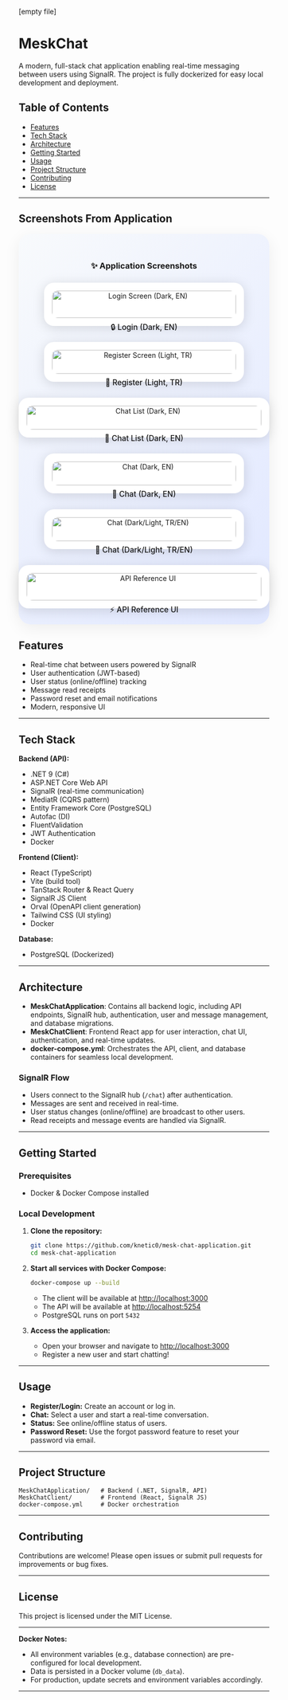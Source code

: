[empty file]
# MeskChat

A modern, full-stack chat application enabling real-time messaging between users using SignalR. The project is fully dockerized for easy local development and deployment.

## Table of Contents

- [Features](#features)
- [Tech Stack](#tech-stack)
- [Architecture](#architecture)
- [Getting Started](#getting-started)
- [Usage](#usage)
- [Project Structure](#project-structure)
- [Contributing](#contributing)
- [License](#license)

---

## Screenshots From Application

<div align="center" style="background: linear-gradient(135deg, #f8fafc 0%, #e0e7ff 100%); padding: 32px 0; border-radius: 24px; box-shadow: 0 8px 32px #0001;">
  <h3>✨ Application Screenshots</h3>
  <div style="display: flex; flex-wrap: wrap; justify-content: center; gap: 32px; margin-top: 24px;">
    <div style="background: #fff; border-radius: 20px; box-shadow: 0 4px 24px #0002; padding: 16px; width: 370px;">
      <img src="./assets/login_dark_en.png" alt="Login Screen (Dark, EN)" style="border-radius:12px; width:100%;" />
      <div style="margin-top:8px; font-weight:500; font-size:1.1em;">🔒 Login (Dark, EN)</div>
    </div>
    <div style="background: #fff; border-radius: 20px; box-shadow: 0 4px 24px #0002; padding: 16px; width: 370px;">
      <img src="./assets/register_light_tr.png" alt="Register Screen (Light, TR)" style="border-radius:12px; width:100%;" />
      <div style="margin-top:8px; font-weight:500; font-size:1.1em;">📝 Register (Light, TR)</div>
    </div>
    <div style="background: #fff; border-radius: 20px; box-shadow: 0 4px 24px #0002; padding: 16px; width: 760px;">
      <img src="./assets/chat_index_dark_en.png" alt="Chat List (Dark, EN)" style="border-radius:12px; width:100%;" />
      <div style="margin-top:8px; font-weight:500; font-size:1.1em;">💬 Chat List (Dark, EN)</div>
    </div>
    <div style="background: #fff; border-radius: 20px; box-shadow: 0 4px 24px #0002; padding: 16px; width: 370px;">
      <img src="./assets/chat_dark_en.png" alt="Chat (Dark, EN)" style="border-radius:12px; width:100%;" />
      <div style="margin-top:8px; font-weight:500; font-size:1.1em;">💬 Chat (Dark, EN)</div>
    </div>
    <div style="background: #fff; border-radius: 20px; box-shadow: 0 4px 24px #0002; padding: 16px; width: 370px;">
      <img src="./assets/chat_dark_light_tr_en.png" alt="Chat (Dark/Light, TR/EN)" style="border-radius:12px; width:100%;" />
      <div style="margin-top:8px; font-weight:500; font-size:1.1em;">💬 Chat (Dark/Light, TR/EN)</div>
    </div>
    <div style="background: #fff; border-radius: 20px; box-shadow: 0 4px 24px #0002; padding: 16px; width: 760px;">
      <img src="./assets/scalar.png" alt="API Reference UI" style="border-radius:12px; width:100%;" />
      <div style="margin-top:8px; font-weight:500; font-size:1.1em;">⚡️ API Reference UI</div>
    </div>
  </div>
</div>

## Features

- Real-time chat between users powered by SignalR
- User authentication (JWT-based)
- User status (online/offline) tracking
- Message read receipts
- Password reset and email notifications
- Modern, responsive UI

---

## Tech Stack

**Backend (API):**
- .NET 9 (C#)
- ASP.NET Core Web API
- SignalR (real-time communication)
- MediatR (CQRS pattern)
- Entity Framework Core (PostgreSQL)
- Autofac (DI)
- FluentValidation
- JWT Authentication
- Docker

**Frontend (Client):**
- React (TypeScript)
- Vite (build tool)
- TanStack Router & React Query
- SignalR JS Client
- Orval (OpenAPI client generation)
- Tailwind CSS (UI styling)
- Docker

**Database:**
- PostgreSQL (Dockerized)

---

## Architecture

- **MeskChatApplication**: Contains all backend logic, including API endpoints, SignalR hub, authentication, user and message management, and database migrations.
- **MeskChatClient**: Frontend React app for user interaction, chat UI, authentication, and real-time updates.
- **docker-compose.yml**: Orchestrates the API, client, and database containers for seamless local development.

### SignalR Flow

- Users connect to the SignalR hub (`/chat`) after authentication.
- Messages are sent and received in real-time.
- User status changes (online/offline) are broadcast to other users.
- Read receipts and message events are handled via SignalR.

---

## Getting Started

### Prerequisites

- Docker & Docker Compose installed

### Local Development

1. **Clone the repository:**
	```bash
	git clone https://github.com/knetic0/mesk-chat-application.git
	cd mesk-chat-application
	```

2. **Start all services with Docker Compose:**
	```bash
	docker-compose up --build
	```

	- The client will be available at [http://localhost:3000](http://localhost:3000)
	- The API will be available at [http://localhost:5254](http://localhost:5254)
	- PostgreSQL runs on port `5432`

3. **Access the application:**
	- Open your browser and navigate to [http://localhost:3000](http://localhost:3000)
	- Register a new user and start chatting!

---

## Usage

- **Register/Login:** Create an account or log in.
- **Chat:** Select a user and start a real-time conversation.
- **Status:** See online/offline status of users.
- **Password Reset:** Use the forgot password feature to reset your password via email.

---

## Project Structure

```
MeskChatApplication/   # Backend (.NET, SignalR, API)
MeskChatClient/        # Frontend (React, SignalR JS)
docker-compose.yml     # Docker orchestration
```

---

## Contributing

Contributions are welcome! Please open issues or submit pull requests for improvements or bug fixes.

---

## License

This project is licensed under the MIT License.

---

**Docker Notes:**
- All environment variables (e.g., database connection) are pre-configured for local development.
- Data is persisted in a Docker volume (`db_data`).
- For production, update secrets and environment variables accordingly.

---
